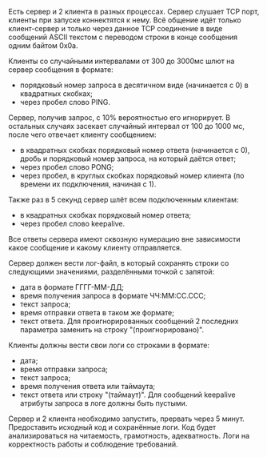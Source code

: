 Есть сервер и 2 клиента в разных процессах. Сервер слушает TCP порт, клиенты при запуске коннектятся к нему. Всё общение идёт только клиент-сервер и только через данное TCP соединение в виде сообщений ASCII текстом с переводом строки в конце сообщения одним байтом 0x0a.

Клиенты со случайными интервалами от 300 до 3000мс шлют на сервер сообщения в формате:
- порядковый номер запроса в десятичном виде (начинается с 0) в квадратных скобках;
- через пробел слово PING.

Сервер, получив запрос, с 10% вероятностью его игнорирует. В остальных случаях засекает случайный интервал от 100 до 1000 мс, после чего отвечает клиенту сообщением:
- в квадратных скобках порядковый номер ответа (начинается с 0), дробь и порядковый номер запроса, на который даётся ответ;
- через пробел слово PONG;
- через пробел, в круглых скобках порядковый номер клиента (по времени их подключения, начиная с 1).

Также раз в 5 секунд сервер шлёт всем подключенным клиентам:
- в квадратных скобках порядковый номер ответа;
- через пробел слово keepalive.

Все ответы сервера имеют сквозную нумерацию вне зависимости какое сообщение и какому клиенту отправляется.

Сервер должен вести лог-файл, в который сохранять строки со следующими значениями, разделёнными точкой с запятой:
- дата в формате ГГГГ-ММ-ДД;
- время получения запроса в формате ЧЧ:ММ:СС.ССС;
- текст запроса;
- время отправки ответа в таком же формате;
- текст ответа.
Для проигнорированных сообщений 2 последних параметра заменить на строку "(проигнорировано)".

Клиенты должны вести свои логи со строками в формате:
- дата;
- время отправки запроса;
- текст запроса;
- время получения ответа или таймаута;
- текст ответа или строку "(таймаут)".
Для сообщений keepalive атрибуты запроса в логе должны быть пустыми.

Сервер и 2 клиента необходимо запустить, прервать через 5 минут.
Предоставить исходный код и сохранённые логи.
Код будет анализироваться на читаемость, грамотность, адекватность. Логи на корректность работы и соблюдение требований.
